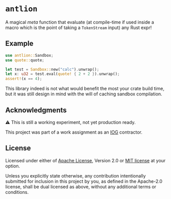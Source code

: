 <!-- cargo-sync-readme start -->

# `antlion`

A magical _meta_ function that evaluate (at compile-time if used inside a
macro which is the point of taking a `TokenStream` input) any Rust expr!

## Example

```rust
use antlion::Sandbox;
use quote::quote;

let test = Sandbox::new("calc").unwrap();
let x: u32 = test.eval(quote! { 2 + 2 }).unwrap();
assert!(x == 4);
```

This library indeed is not what would benefit the most your crate build
time, but it was still design in mind with the will of caching sandbox
compilation.

## Acknowledgments

⚠️ This is still a working experiment, not yet production ready.

This project was part of a work assignment as an
[IOG](https://github.com/input-output-hk) contractor.

## License

Licensed under either of [Apache License](LICENSE-APACHE), Version 2.0 or
[MIT license](LICENSE-MIT) at your option.

Unless you explicitly state otherwise, any contribution intentionally submitted
for inclusion in this project by you, as defined in the Apache-2.0 license,
shall be dual licensed as above, without any additional terms or conditions.

<!-- cargo-sync-readme end -->
